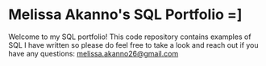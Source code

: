 # **Melissa Akanno's SQL Portfolio =]**

Welcome to my SQL portfolio! This code repository contains examples of SQL I have written so please do feel free to take a look and reach out if you have any questions:
melissa.akanno26@gmail.com
